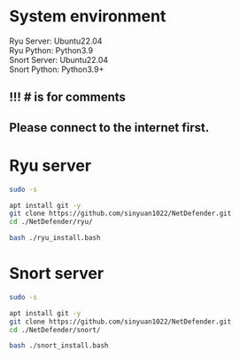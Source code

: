 # System environment
Ryu Server: Ubuntu22.04<br>
Ryu Python: Python3.9<br>
Snort Server: Ubuntu22.04<br>
Snort Python: Python3.9+

## !!! # is for comments
## Please connect to the internet first.
# Ryu server
```bash
sudo -s

apt install git -y
git clone https://github.com/sinyuan1022/NetDefender.git
cd ./NetDefender/ryu/

bash ./ryu_install.bash
```
# Snort server
```bash
sudo -s

apt install git -y
git clone https://github.com/sinyuan1022/NetDefender.git
cd ./NetDefender/snort/

bash ./snort_install.bash
```
